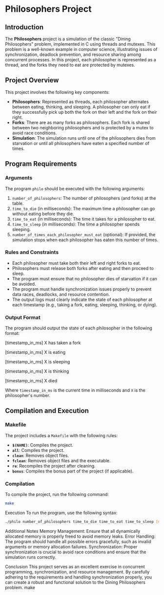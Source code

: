 # Philosophers Project

## Introduction

The **Philosophers** project is a simulation of the classic "Dining Philosophers" problem, implemented in C using threads and mutexes. This problem is a well-known example in computer science, illustrating issues of synchronization, deadlock prevention, and resource sharing among concurrent processes. In this project, each philosopher is represented as a thread, and the forks they need to eat are protected by mutexes.

## Project Overview

This project involves the following key components:

- **Philosophers**: Represented as threads, each philosopher alternates between eating, thinking, and sleeping. A philosopher can only eat if they successfully pick up both the fork on their left and the fork on their right.
- **Forks**: There are as many forks as philosophers. Each fork is shared between two neighboring philosophers and is protected by a mutex to avoid race conditions.
- **Simulation**: The simulation runs until one of the philosophers dies from starvation or until all philosophers have eaten a specified number of times.

## Program Requirements

### Arguments

The program `philo` should be executed with the following arguments:

1. `number_of_philosophers`: The number of philosophers (and forks) at the table.
2. `time_to_die` (in milliseconds): The maximum time a philosopher can go without eating before they die.
3. `time_to_eat` (in milliseconds): The time it takes for a philosopher to eat.
4. `time_to_sleep` (in milliseconds): The time a philosopher spends sleeping.
5. `number_of_times_each_philosopher_must_eat` (optional): If provided, the simulation stops when each philosopher has eaten this number of times.

### Rules and Constraints

- Each philosopher must take both their left and right forks to eat.
- Philosophers must release both forks after eating and then proceed to sleep.
- The program must ensure that no philosopher dies of starvation if it can be avoided.
- The program must handle synchronization issues properly to prevent data races, deadlocks, and resource contention.
- The output logs must clearly indicate the state of each philosopher at each timestamp (e.g., taking a fork, eating, sleeping, thinking, or dying).

### Output Format

The program should output the state of each philosopher in the following format:

[timestamp_in_ms] X has taken a fork

[timestamp_in_ms] X is eating

[timestamp_in_ms] X is sleeping

[timestamp_in_ms] X is thinking

[timestamp_in_ms] X died


Where `timestamp_in_ms` is the current time in milliseconds and `X` is the philosopher's number.

## Compilation and Execution

### Makefile

The project includes a `Makefile` with the following rules:

- **`$(NAME)`**: Compiles the project.
- **`all`**: Compiles the project.
- **`clean`**: Removes object files.
- **`fclean`**: Removes object files and the executable.
- **`re`**: Recompiles the project after cleaning.
- **`bonus`**: Compiles the bonus part of the project (if applicable).

### Compilation

To compile the project, run the following command:

```bash
make
```

Execution
To run the program, use the following syntax:

```bash
./philo number_of_philosophers time_to_die time_to_eat time_to_sleep [number_of_times_each_philosopher_must_eat]
```

Additional Notes
Memory Management: Ensure that all dynamically allocated memory is properly freed to avoid memory leaks.
Error Handling: The program should handle all possible errors gracefully, such as invalid arguments or memory allocation failures.
Synchronization: Proper synchronization is crucial to avoid race conditions and ensure that the simulation runs correctly.

Conclusion
This project serves as an excellent exercise in concurrent programming, synchronization, and resource management. By carefully adhering to the requirements and handling synchronization properly, you can create a robust and functional solution to the Dining Philosophers problem.
make
